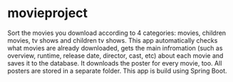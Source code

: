 # movieproject
Sort the movies you download according to 4 categories: movies, children movies, tv shows and children tv shows. 
This app automatically checks what movies are already downloaded, gets the main infromation (such as overview, runtime, release date, director, cast, etc) about each movie and saves it to the database. It downloads the poster for every movie, too. All posters are stored in a separate folder. 
This app is build using Spring Boot.
